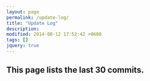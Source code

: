 ```yaml
---
layout: page
permalink: /update-log/
title: "Update Log"
description: 
modified: 2014-08-12 17:52:42 +0600
tags: []
jquery: true
---
```

## This page lists the last 30 commits.



<div id="github-commits"></div>


<script src="{{ site.url }}/assets/js/vendor/github.commits.widget.js"></script>

<script>
$(function() {
	$('#github-commits').githubInfoWidget(
		{ user: 'neilchencn', repo: 'neilchencn.github.io', branch: 'master', last: 30, limitMessageTo: 30 });
});
</script>  